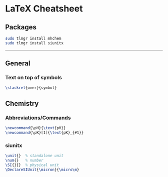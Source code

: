 # LaTeX Cheatsheet

## Packages

```bash
sudo tlmgr install mhchem
sudo tlmgr install siunitx
```

---

## General

### Text on top of symbols

```latex
\stackrel{over}{symbol}
```

## Chemistry

### Abbreviations/Commands

```tex
\newcommand{\pH}{\text{pH}}
\newcommand{\pK}[1]{\text{pK}_{#1}}
```

### siunitx

```tex
\unit{}  % standalone unit
\num{}   % number
\SI{}{}  % physical unit
\DeclareSIUnit{\micron}{\micro\m}
```

